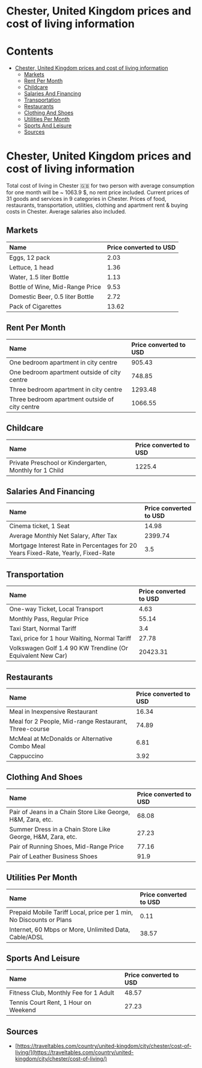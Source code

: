 
Chester, United Kingdom prices and cost of living information
=============================================================

Contents
========

* [Chester, United Kingdom prices and cost of living information](#chester-united-kingdom-prices-and-cost-of-living-information)
	* [Markets](#markets)
	* [Rent Per Month](#rent-per-month)
	* [Childcare](#childcare)
	* [Salaries And Financing](#salaries-and-financing)
	* [Transportation](#transportation)
	* [Restaurants](#restaurants)
	* [Clothing And Shoes](#clothing-and-shoes)
	* [Utilities Per Month](#utilities-per-month)
	* [Sports And Leisure](#sports-and-leisure)
	* [Sources](#sources)

# Chester, United Kingdom prices and cost of living information


Total cost of living in Chester 🇬🇧 for two person with average consumption for one month will be ~ 1063.9 $, no rent 
price included. Current prices of 31 goods and services in 9 categories  in Chester. Prices of food, restaurants, 
transportation, utilities, clothing and apartment rent & buying costs in Chester. Average salaries also included.
## Markets

|Name|Price converted to USD|
| :--- | :--- |
|Eggs, 12 pack|2.03|
|Lettuce, 1 head|1.36|
|Water, 1.5 liter Bottle|1.13|
|Bottle of Wine, Mid-Range Price|9.53|
|Domestic Beer, 0.5 liter Bottle|2.72|
|Pack of Cigarettes|13.62|
  

## Rent Per Month

|Name|Price converted to USD|
| :--- | :--- |
|One bedroom apartment in city centre|905.43|
|One bedroom apartment outside of city centre|748.85|
|Three bedroom apartment in city centre|1293.48|
|Three bedroom apartment outside of city centre|1066.55|
  

## Childcare

|Name|Price converted to USD|
| :--- | :--- |
|Private Preschool or Kindergarten, Monthly for 1 Child|1225.4|
  

## Salaries And Financing

|Name|Price converted to USD|
| :--- | :--- |
|Cinema ticket, 1 Seat|14.98|
|Average Monthly Net Salary, After Tax|2399.74|
|Mortgage Interest Rate in Percentages for 20 Years Fixed-Rate, Yearly, Fixed-Rate|3.5|
  

## Transportation

|Name|Price converted to USD|
| :--- | :--- |
|One-way Ticket, Local Transport|4.63|
|Monthly Pass, Regular Price|55.14|
|Taxi Start, Normal Tariff|3.4|
|Taxi, price for 1 hour Waiting, Normal Tariff|27.78|
|Volkswagen Golf 1.4 90 KW Trendline (Or Equivalent New Car)|20423.31|
  

## Restaurants

|Name|Price converted to USD|
| :--- | :--- |
|Meal in Inexpensive Restaurant|16.34|
|Meal for 2 People, Mid-range Restaurant, Three-course|74.89|
|McMeal at McDonalds or Alternative Combo Meal|6.81|
|Cappuccino|3.92|
  

## Clothing And Shoes

|Name|Price converted to USD|
| :--- | :--- |
|Pair of Jeans in a Chain Store Like George, H&M, Zara, etc.|68.08|
|Summer Dress in a Chain Store Like George, H&M, Zara, etc.|27.23|
|Pair of Running Shoes, Mid-Range Price|77.16|
|Pair of Leather Business Shoes|91.9|
  

## Utilities Per Month

|Name|Price converted to USD|
| :--- | :--- |
|Prepaid Mobile Tariff Local, price per 1 min, No Discounts or Plans|0.11|
|Internet, 60 Mbps or More, Unlimited Data, Cable/ADSL|38.57|
  

## Sports And Leisure

|Name|Price converted to USD|
| :--- | :--- |
|Fitness Club, Monthly Fee for 1 Adult|48.57|
|Tennis Court Rent, 1 Hour on Weekend|27.23|
  

## Sources

- [https://traveltables.com/country/united-kingdom/city/chester/cost-of-living/](https://traveltables.com/country/united-kingdom/city/chester/cost-of-living/)
